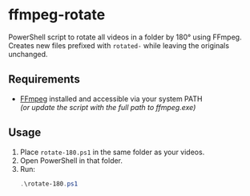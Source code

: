 # ffmpeg-rotate

PowerShell script to rotate all videos in a folder by 180° using FFmpeg.  
Creates new files prefixed with `rotated-` while leaving the originals unchanged.

## Requirements
- [FFmpeg](https://ffmpeg.org/) installed and accessible via your system PATH  
  *(or update the script with the full path to ffmpeg.exe)*

## Usage
1. Place `rotate-180.ps1` in the same folder as your videos.
2. Open PowerShell in that folder.
3. Run:
   ```powershell
   .\rotate-180.ps1
